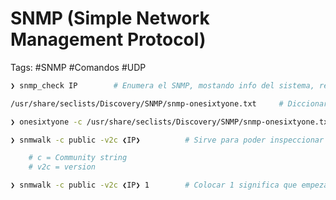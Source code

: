 # SNMP (Simple Network Management Protocol)

Tags: #SNMP #Comandos #UDP 


```bash 
❯ snmp_check IP        # Enumera el SNMP, mostando info del sistema, red, interfaces, versión, etc...
```

```bash
/usr/share/seclists/Discovery/SNMP/snmp-onesixtyone.txt     # Diccionario del snmp a usar para Fuerza Bruta 
```

```bash
❯ onesixtyone -c /usr/share/seclists/Discovery/SNMP/snmp-onesixtyone.txt ❮IP❯     # Sirve para hacer Fuerza Bruta al snmp y encontrar los 'community strings'
```

```bash
❯ snmwalk -c public -v2c ❮IP❯          # Sirve para poder inspeccionar el puerto SNMP

	# c = Community string
	# v2c = version

❯ snmwalk -c public -v2c ❮IP❯ 1        # Colocar 1 significa que empezara desde la raiz '/' y asi poder enco0ntrar mas informacion acerca del protocolo, por default empieza desde el 2
```